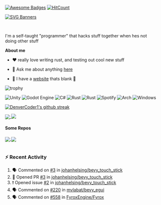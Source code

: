 [![Awesome Badges](https://img.shields.io/badge/badges-awesome-green.svg)](https://github.com/Naereen/badges)  [![HitCount](https://hits.dwyl.com/hellzbellz123/hellzbellz123.svg?style=flat-square)](http://hits.dwyl.com/hellzbellz123/hellzbellz123) 

[![SVG Banners](https://svg-banners.vercel.app/api?type=typeWriter&text1=Hi%20%F0%9F%91%8B,%20I%27m%20Hellzbellz123,%20I%20Make%20Some%20Stuff%20Sometimes&height=100&width=1000)](https://github.com/Akshay090/svg-banners)


<br />

I'm a self-taught "programmer" that hacks stuff together when hes not doing other stuff 

**About me**
- ❤️ really love writing rust, and testing out cool new stuff

- 💬 Ask me about anything [here](https://github.com/Hellzbellz123/Hellzbellz123/issues)

- 📄 I have a <a href="https://hellzbellz123.github.io/">website</a> thats blank 🤣

![trophy](https://github-profile-trophy.vercel.app/?username=hellzbellz123&theme=tokyonight&no-bg=true&no-frame=true)

![Unity](https://img.shields.io/badge/unity-%23000000.svg?style=for-the-badge&logo=unity&logoColor=white)
![Godot Engine](https://img.shields.io/badge/GODOT-%23FFFFFF.svg?style=for-the-badge&logo=godot-engine)
![C#](https://img.shields.io/badge/c%23-%23239120.svg?style=for-the-badge&logo=c-sharp&logoColor=white)
![Rust](https://img.shields.io/badge/rust-%23000000.svg?style=for-the-badge&logo=rust&logoColor=white)
![Rust](https://img.shields.io/badge/rust-%23000000.svg?style=for-the-badge&logo=rust&logoColor=white)
![Spotify](https://img.shields.io/badge/Spotify-1ED760?style=for-the-badge&logo=spotify&logoColor=white)
![Arch](https://img.shields.io/badge/Arch%20Linux-1793D1?logo=arch-linux&logoColor=fff&style=for-the-badge)
![Windows](https://img.shields.io/badge/Windows-0078D6?style=for-the-badge&logo=windows&logoColor=white)

[![DenverCoder1's github streak](https://github-readme-streak-stats.herokuapp.com/?user=hellzbellz123&theme=blue-green)](https://github.com/DenverCoder1/github-readme-streak-stats)



<a href="https://github.com/anuraghazra/github-readme-stats">
  <img align="center" src="https://github-readme-stats.vercel.app/api?username=hellzbellz123&show_icons=true&count_private=true&include_all_commits=true&theme=tokyonight"/>
</a>
<a href="https://github.com/anuraghazra/github-readme-stats">
  <img align="top" src="https://github-readme-stats.vercel.app/api/top-langs/?username=hellzbellz123&layout=compact&theme=tokyonight" />
</a>

#### Some Repos

<a href="https://github.com/hellzbellz123/music_shuffle">
  <img align="center" src="https://github-readme-stats.vercel.app/api/pin/?username=hellzbellz123&repo=music_shuffle&show_owner=true&theme=tokyonight" />
</a>
<a href="https://github.com/hellzbellz123/vanillacoffee">
  <img align="center" src="https://github-readme-stats.vercel.app/api/pin/?username=hellzbellz123&repo=vanillacoffee&show_owner=true&theme=tokyonight" />
</a>

<br />
<br />

### :zap: Recent Activity
<!--START_SECTION:activity-->
1. 🗣 Commented on [#3](https://github.com/johanhelsing/bevy_touch_stick/pull/3#issuecomment-1822685767) in [johanhelsing/bevy_touch_stick](https://github.com/johanhelsing/bevy_touch_stick)
2. 💪 Opened PR [#3](https://github.com/johanhelsing/bevy_touch_stick/pull/3) in [johanhelsing/bevy_touch_stick](https://github.com/johanhelsing/bevy_touch_stick)
3. ❗ Opened issue [#2](https://github.com/johanhelsing/bevy_touch_stick/issues/2) in [johanhelsing/bevy_touch_stick](https://github.com/johanhelsing/bevy_touch_stick)
4. 🗣 Commented on [#220](https://github.com/mvlabat/bevy_egui/pull/220#issuecomment-1794069656) in [mvlabat/bevy_egui](https://github.com/mvlabat/bevy_egui)
5. 🗣 Commented on [#558](https://github.com/FyroxEngine/Fyrox/issues/558#issuecomment-1789398408) in [FyroxEngine/Fyrox](https://github.com/FyroxEngine/Fyrox)
<!--END_SECTION:activity-->

